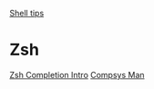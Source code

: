 [Shell tips](-filetypes/sh.md)
# Zsh

[Zsh Completion Intro](https://blog.mads-hartmann.com/2017/08/06/writing-zsh-completion-scripts.html) [Compsys Man](https://linux.die.net/man/1/zshcompsys)

